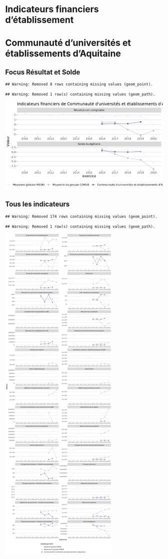 Indicateurs financiers d’établissement
================

# Communauté d’universités et établissements d’Aquitaine

## Focus Résultat et Solde

    ## Warning: Removed 8 rows containing missing values (geom_point).

    ## Warning: Removed 1 row(s) containing missing values (geom_path).

![](communauté_d_universités_et_établissements_d_aquitaine_files/figure-gfm/etab.focus-1.png)<!-- -->

## Tous les indicateurs

    ## Warning: Removed 174 rows containing missing values (geom_point).

    ## Warning: Removed 1 row(s) containing missing values (geom_path).

![](communauté_d_universités_et_établissements_d_aquitaine_files/figure-gfm/etab-1.png)<!-- -->
